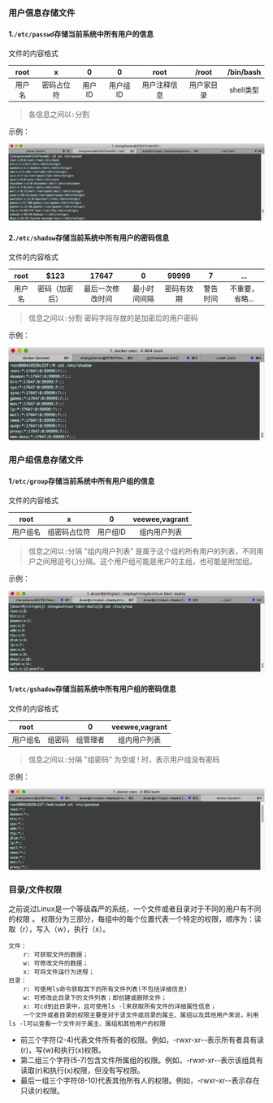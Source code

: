 ### 用户信息存储文件

#### 1.`/etc/passwd`存储当前系统中所有用户的信息

文件的内容格式

 root  |     x      |   0    |    0     |     root     |   /root    | /bin/bash
:-----:|:----------:|:------:|:--------:|:------------:|:----------:|:--------:
用户名 | 密码占位符 | 用户ID | 用户组ID | 用户注释信息 | 用户家目录 | shell类型

> 各信息之间以`:`分割

示例：

![image](../images/Linux-3-passwd.jpg)

#### 2.`/etc/shadow`存储当前系统中所有用户的密码信息

文件的内容格式

 root  |     $123     |      17647       |      0       |   99999    |    7     |      ...
:-----:|:------------:|:----------------:|:------------:|:----------:|:--------:|:--------:
用户名 | 密码（加密后） | 最后一次修改时间 | 最小时间间隔 | 密码有效期 | 警告时间 | 不重要，省略...

> 信息之间以`:`分割
> 密码字段存放的是加密后的用户密码

示例：


![image](../images/Linux-3-shadow.jpg)

### 用户组信息存储文件

#### 1`/etc/group`存储当前系统中所有用户组的信息

文件的内容格式

  root   |      x       |    0     | veewee,vagrant
:-------:|:------------:|:--------:|:-------------:
用户组名 | 组密码占位符 | 用户组ID |  组内用户列表

> 信息之间以`:`分隔
> "组内用户列表" 是属于这个组的所有用户的列表，不同用户之间用逗号(,)分隔。这个用户组可能是用户的主组，也可能是附加组。

示例：

![image](../images/Linux-3-group.jpg)

#### 1`/etc/gshadow`存储当前系统中所有用户组的密码信息

文件的内容格式

  root   |        |    0     | veewee,vagrant
:-------:|:------:|:--------:|:-------------:
用户组名 | 组密码 | 组管理者 |  组内用户列表

> 信息之间以`:`分隔
> "组密码" 为空或 ! 时，表示用户组没有密码

示例：

![image](../images/Linux-3-gshadow.jpg)

### 目录/文件权限

之前说过Linux是一个等级森严的系统，一个文件或者目录对于不同的用户有不同的权限
。
权限分为三部分，每组中的每个位置代表一个特定的权限，顺序为：读取（r），写入（w），执行（x）。
```
文件：
    r: 可获取文件的数据；
    w: 可修改文件的数据；
    x: 可将文件运行为进程；
目录：
    r: 可使用ls命令获取其下的所有文件列表(不包括详细信息)
    w: 可修改此目录下的文件列表；即创建或删除文件；
    x: 可cd到此目录中，且可使用ls -l来获取所有文件的详细属性信息；
    一个文件或者目录的权限主要是对于该文件或目录的属主、属组以及其他用户来说，利用ls -l可以查看一个文件对于属主、属组和其他用户的权限
```

* 前三个字符(2-4)代表文件所有者的权限。例如，-rwxr-xr--表示所有者具有读(r)，写(w)和执行(x)权限。
* 第二组三个字符(5-7)包含文件所属组的权限。例如，-rwxr-xr--表示该组具有读取(r)和执行(x)权限，但没有写权限。
* 最后一组三个字符(8-10)代表其他所有人的权限。例如，-rwxr-xr--表示存在只读(r)权限。